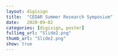```yaml
---
layout: digisign
title:  "CEDAR Summer Research Symposium"
date:   2020-09-02
categories: [digisign, poster]
fullimg_url: "Slide2.png"
thumb_url: "Slide2.png"
show: true
---
```

